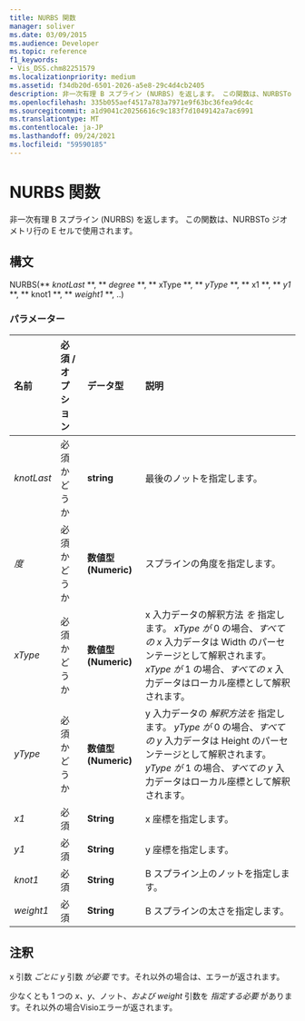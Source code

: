 ```yaml
---
title: NURBS 関数
manager: soliver
ms.date: 03/09/2015
ms.audience: Developer
ms.topic: reference
f1_keywords:
- Vis_DSS.chm82251579
ms.localizationpriority: medium
ms.assetid: f34db20d-6501-2026-a5e8-29c4d4cb2405
description: 非一次有理 B スプライン (NURBS) を返します。 この関数は、NURBSTo ジオメトリ行の E セルで使用されます。
ms.openlocfilehash: 335b055aef4517a783a7971e9f63bc36fea9dc4c
ms.sourcegitcommit: a1d9041c20256616c9c183f7d1049142a7ac6991
ms.translationtype: MT
ms.contentlocale: ja-JP
ms.lasthandoff: 09/24/2021
ms.locfileid: "59590185"
---
```

# <a name="nurbs-function"></a>NURBS 関数

非一次有理 B スプライン (NURBS) を返します。 この関数は、NURBSTo ジオメトリ行の E セルで使用されます。
  
## <a name="syntax"></a>構文

NURBS(** *knotLast* **, ** *degree* **, ** xType **, ** *yType* **, ** x1 **,  ** *y1* **, ** knot1 **, **  *weight1* **, ..)  
  
### <a name="parameters"></a>パラメーター

|**名前**|**必須 / オプション**|**データ型**|**説明**|
|:-----|:-----|:-----|:-----|
| _knotLast_ <br/> |必須かどうか  <br/> |**string** <br/> | 最後のノットを指定します。  <br/> |
| _度_ <br/> |必須かどうか  <br/> |**数値型 (Numeric)** <br/> |スプラインの角度を指定します。  <br/> |
| _xType_ <br/> |必須かどうか  <br/> |**数値型 (Numeric)** <br/> |x 入力データの解釈方法  _を_ 指定します。 _xType が_ 0 の場合、_すべての x_ 入力データは Width のパーセンテージとして解釈されます。 _xType が_ 1 の場合、_すべての x_ 入力データはローカル座標として解釈されます。  <br/> |
| _yType_ <br/> |必須かどうか  <br/> |**数値型 (Numeric)** <br/> |y 入力データの  _解釈方法を_ 指定します。 _yType が_ 0 の場合、_すべての y_ 入力データは Height のパーセンテージとして解釈されます。 _yType が_ 1 の場合、_すべての y_ 入力データはローカル座標として解釈されます。  <br/> |
| _x1_ <br/> |必須  <br/> |**String** <br/> |x 座標を指定します。  <br/> |
| _y1_ <br/> |必須  <br/> |**String** <br/> |y 座標を指定します。  <br/> |
| _knot1_ <br/> |必須  <br/> |**String** <br/> |B スプライン上のノットを指定します。  <br/> |
| _weight1_ <br/> |必須  <br/> |**String** <br/> |B スプラインの太さを指定します。  <br/> |
   
## <a name="remarks"></a>注釈

x 引数  *ごとに y*  引数  *が必要*  です。それ以外の場合は、エラーが返されます。 
  
少なくとも 1 つの *x、y*、ノット、*および weight* 引数を *指定する必要* があります。それ以外の場合Visioエラーが返されます。 
  

